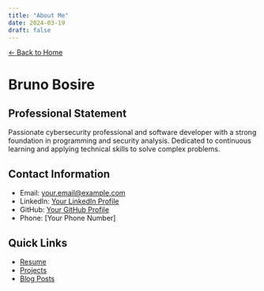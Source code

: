 ```yaml
---
title: "About Me"
date: 2024-03-19
draft: false
---
```

[← Back to Home](/) 

# Bruno Bosire

## Professional Statement
Passionate cybersecurity professional and software developer with a strong foundation in programming and security analysis. Dedicated to continuous learning and applying technical skills to solve complex problems.

## Contact Information
- Email: [your.email@example.com](mailto:your.email@example.com)
- LinkedIn: [Your LinkedIn Profile](https://linkedin.com/in/yourprofile)
- GitHub: [Your GitHub Profile](https://github.com/yourusername)
- Phone: [Your Phone Number]

## Quick Links
- [Resume](/resume)
- [Projects](/projects)
- [Blog Posts](/posts) 